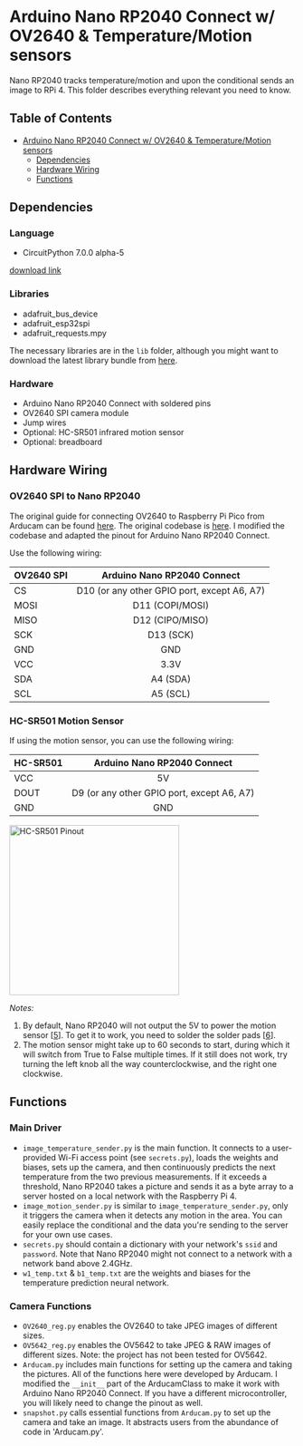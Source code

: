 # Arduino Nano RP2040 Connect w/ OV2640 & Temperature/Motion sensors

Nano RP2040 tracks temperature/motion and upon the conditional sends an image to RPi 4. This folder describes everything relevant you need to know. 

## Table of Contents

   * [Arduino Nano RP2040 Connect w/ OV2640 & Temperature/Motion sensors](#human-binary-classification-suite)
      * [Dependencies](#dependencies)
      * [Hardware Wiring](#hardware-wiring)
      * [Functions](#functions)

## Dependencies

### Language
* CircuitPython 7.0.0 alpha-5 

[download link][4]
### Libraries
* adafruit_bus_device
* adafruit_esp32spi
* adafruit_requests.mpy

The necessary libraries are in the `lib` folder, although you might want to download the latest library bundle from [here][1].

### Hardware
* Arduino Nano RP2040 Connect with soldered pins
* OV2640 SPI camera module
* Jump wires
* Optional: HC-SR501 infrared motion sensor
* Optional: breadboard

## Hardware Wiring

### OV2640 SPI to Nano RP2040

The original guide for connecting OV2640 to Raspberry Pi Pico from Arducam can be found [here][2]. The original codebase is [here][3]. I modified the codebase and adapted the pinout for Arduino Nano RP2040 Connect. 

Use the following wiring: 

| OV2640 SPI    |  Arduino Nano RP2040 Connect|
| ------------- |:-------------:|
| CS            | D10 (or any other GPIO port, except A6, A7) |
| MOSI          | D11 (COPI/MOSI)     |
| MISO          | D12 (CIPO/MISO)     |
| SCK           | D13 (SCK) |
| GND           | GND      |
| VCC           | 3.3V     |
| SDA           | A4 (SDA) |
| SCL           | A5 (SCL)     |

### HC-SR501 Motion Sensor

If using the motion sensor, you can use the following wiring:

| HC-SR501    |  Arduino Nano RP2040 Connect|
| ------------- |:-------------:|
| VCC           | 5V |
| DOUT            | D9 (or any other GPIO port, except A6, A7)   |
| GND            | GND |

<img src="https://diyusthad.com/wp-content/uploads/2020/10/PIR-Motion-Sensor-Pinout-LQ.jpg" alt="HC-SR501 Pinout" width=300/>

*Notes:*

1. By default, Nano RP2040 will not output the 5V to power the motion sensor [[5]]. To get it to work, you need to solder the solder pads [[6]].
2. The motion sensor might take up to 60 seconds to start, during which it will switch from True to False multiple times. If it still does not work, try turning the left knob all the way counterclockwise, and the right one clockwise.

## Functions

### Main Driver

- `image_temperature_sender.py` is the main function. It connects to a user-provided Wi-Fi access point (see `secrets.py`), loads the weights and biases, sets up the camera, and then continuously predicts the next temperature from the two previous measurements. If it exceeds a threshold, Nano RP2040 takes a picture and sends it as a byte array to a server hosted on a local network with the Raspberry Pi 4. 
- `image_motion_sender.py` is similar to `image_temperature_sender.py`, only it triggers the camera when it detects any motion in the area. You can easily replace the conditional and the data you're sending to the server for your own use cases.
- `secrets.py` should contain a dictionary with your network's `ssid` and `password`. Note that Nano RP2040 might not connect to a network with a network band above 2.4GHz. 
- `w1_temp.txt` & `b1_temp.txt` are the weights and biases for the temperature prediction neural network.

### Camera Functions

- `OV2640_reg.py` enables the OV2640 to take JPEG images of different sizes. 
- `OV5642_reg.py` enables the OV5642 to take JPEG & RAW images of different sizes. Note: the project has not been tested for OV5642.
- `Arducam.py` includes main functions for setting up the camera and taking the pictures. All of the functions here were developed by Arducam. I modified the `__init__` part of the ArducamClass to make it work with Arduino Nano RP2040 Connect. If you have a different microcontroller, you will likely need to change the pinout as well.
- `snapshot.py` calls essential functions from `Arducam.py` to set up the camera and take an image. It abstracts users from the abundance of code in 'Arducam.py'.

[1]: https://circuitpython.org/libraries
[2]: https://www.arducam.com/docs/pico/arducam-camera-module-for-raspberry-pi-pico/spi-camera-for-raspberry-pi-pico/
[3]: https://github.com/ArduCAM/PICO_SPI_CAM/tree/master/Python
[4]: https://circuitpython.org/board/arduino_nano_rp2040_connect/
[5]: https://forum.arduino.cc/t/5v-pin-on-nano-rp2040-connect-not-working/866247
[6]: https://support.arduino.cc/hc/en-us/articles/360014779679-Why-doesn-t-the-5V-pin-work-in-the-Arduino-Nano-33-BLE-boards-

